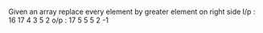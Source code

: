 Given an array replace every element by greater element on right side
I/p :  16 17 4 3 5 2
o/p :  17 5 5 5 2 -1